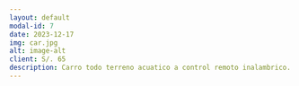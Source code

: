 ```yaml
---
layout: default
modal-id: 7
date: 2023-12-17
img: car.jpg
alt: image-alt
client: S/. 65
description: Carro todo terreno acuatico a control remoto inalambrico.
---
```




